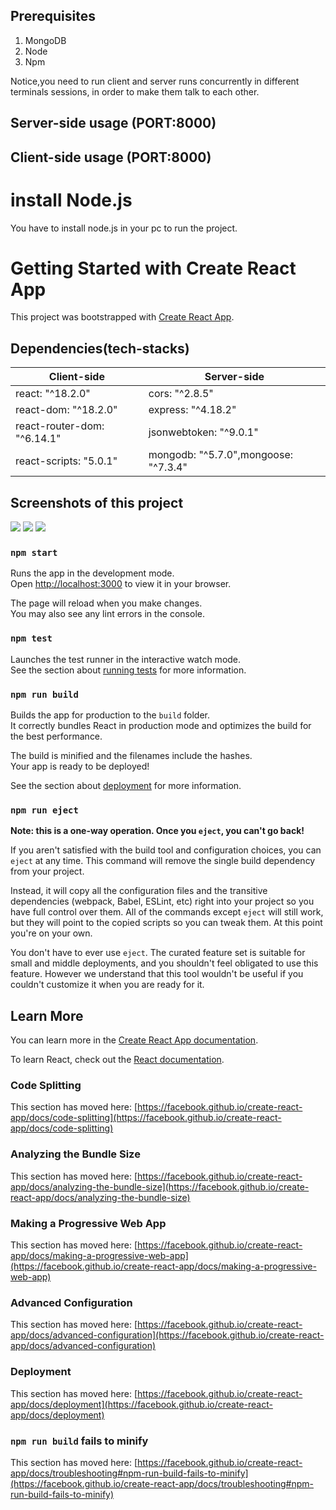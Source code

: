 ## Prerequisites
<ol>
<li>MongoDB</li>
<li>Node</li>
<li>Npm</li>
</ol>

<p>Notice,you need to run client and server runs concurrently in different terminals sessions, in order to make them talk to each other.</p>

## Server-side usage (PORT:8000)

## Client-side usage (PORT:8000)

# install Node.js 
You have to install node.js in your pc to run the project.

# Getting Started with Create React App

This project was bootstrapped with [Create React App](https://github.com/facebook/create-react-app).

 ## Dependencies(tech-stacks)
 Client-side | Server-side
 --- | ---
 react: "^18.2.0" | cors: "^2.8.5"
 react-dom: "^18.2.0" | express: "^4.18.2"
 react-router-dom: "^6.14.1" | jsonwebtoken: "^9.0.1"
 react-scripts: "5.0.1" | mongodb: "^5.7.0",mongoose: "^7.3.4"

 ## Screenshots of this project
 <img src="https://github.com/Mohitjangra489/assignment-react/assets/119482895/f03d97ec-0816-4163-81e3-c2e58bde4566"/>
 <img src="https://github.com/Mohitjangra489/assignment-react/assets/119482895/8f13e95f-1177-4ce1-84f5-ed3d684704f7"/>
 <img src="https://github.com/Mohitjangra489/assignment-react/assets/119482895/3e02e40e-1504-48d3-8202-74d5be384421" />

### `npm start`

Runs the app in the development mode.\
Open [http://localhost:3000](http://localhost:3000) to view it in your browser.

The page will reload when you make changes.\
You may also see any lint errors in the console.

### `npm test`

Launches the test runner in the interactive watch mode.\
See the section about [running tests](https://facebook.github.io/create-react-app/docs/running-tests) for more information.

### `npm run build`

Builds the app for production to the `build` folder.\
It correctly bundles React in production mode and optimizes the build for the best performance.

The build is minified and the filenames include the hashes.\
Your app is ready to be deployed!

See the section about [deployment](https://facebook.github.io/create-react-app/docs/deployment) for more information.

### `npm run eject`

**Note: this is a one-way operation. Once you `eject`, you can't go back!**

If you aren't satisfied with the build tool and configuration choices, you can `eject` at any time. This command will remove the single build dependency from your project.

Instead, it will copy all the configuration files and the transitive dependencies (webpack, Babel, ESLint, etc) right into your project so you have full control over them. All of the commands except `eject` will still work, but they will point to the copied scripts so you can tweak them. At this point you're on your own.

You don't have to ever use `eject`. The curated feature set is suitable for small and middle deployments, and you shouldn't feel obligated to use this feature. However we understand that this tool wouldn't be useful if you couldn't customize it when you are ready for it.

## Learn More

You can learn more in the [Create React App documentation](https://facebook.github.io/create-react-app/docs/getting-started).

To learn React, check out the [React documentation](https://reactjs.org/).

### Code Splitting

This section has moved here: [https://facebook.github.io/create-react-app/docs/code-splitting](https://facebook.github.io/create-react-app/docs/code-splitting)

### Analyzing the Bundle Size

This section has moved here: [https://facebook.github.io/create-react-app/docs/analyzing-the-bundle-size](https://facebook.github.io/create-react-app/docs/analyzing-the-bundle-size)

### Making a Progressive Web App

This section has moved here: [https://facebook.github.io/create-react-app/docs/making-a-progressive-web-app](https://facebook.github.io/create-react-app/docs/making-a-progressive-web-app)

### Advanced Configuration

This section has moved here: [https://facebook.github.io/create-react-app/docs/advanced-configuration](https://facebook.github.io/create-react-app/docs/advanced-configuration)

### Deployment

This section has moved here: [https://facebook.github.io/create-react-app/docs/deployment](https://facebook.github.io/create-react-app/docs/deployment)

### `npm run build` fails to minify

This section has moved here: [https://facebook.github.io/create-react-app/docs/troubleshooting#npm-run-build-fails-to-minify](https://facebook.github.io/create-react-app/docs/troubleshooting#npm-run-build-fails-to-minify)
